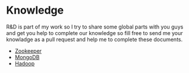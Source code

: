 Knowledge
=========
R&D is part of my work so I try to share some global parts with you guys and get you help to complete our knowledge so fill free to send me your knowladge as a pull request and help me to complete these documents.

* [Zookeeper](zookeeper/zookeeper.md)
* [MongoDB](mongodb/mongodb.md)
* [Hadoop](hadoop/Hadoop.md)